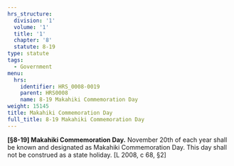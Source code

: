 ```yaml
---
hrs_structure:
  division: '1'
  volume: '1'
  title: '1'
  chapter: '8'
  statute: 8-19
type: statute
tags:
  - Government
menu:
  hrs:
    identifier: HRS_0008-0019
    parent: HRS0008
    name: 8-19 Makahiki Commemoration Day
weight: 15145
title: Makahiki Commemoration Day
full_title: 8-19 Makahiki Commemoration Day
---
```

**[§8-19] Makahiki Commemoration Day.** November 20th of each year shall be known and designated as Makahiki Commemoration Day. This day shall not be construed as a state holiday. [L 2008, c 68, §2]